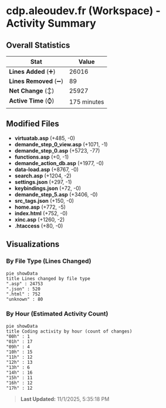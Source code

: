 # cdp.aleoudev.fr (Workspace) - Activity Summary 

## Overall Statistics

| Stat                   | Value                                                             |
| ---------------------- | ----------------------------------------------------------------- |
| **Lines Added** (➕)   | 26016                                          |
| **Lines Removed** (➖) | 89                                        |
| **Net Change** (↕)    | 25927                |
| **Active Time** (⌚)   | 175 minutes |


## Modified Files
- **virtuatab.asp** (+485, -0)
- **demande_step_0_view.asp** (+1071, -1)
- **demande_step_0.asp** (+5723, -77)
- **functions.asp** (+0, -1)
- **demande_action_db.asp** (+1977, -0)
- **data-load.asp** (+8767, -0)
- **search.asp** (+1204, -2)
- **settings.json** (+297, -1)
- **keybindings.json** (+72, -0)
- **demande_step_5.asp** (+3406, -0)
- **src_tags.json** (+150, -0)
- **home.asp** (+772, -5)
- **index.html** (+752, -0)
- **xinc.asp** (+1260, -2)
- **.htaccess** (+80, -0)

## Visualizations

### By File Type (Lines Changed)

```mermaid
pie showData
title Lines changed by file type
".asp" : 24753
".json" : 520
".html" : 752
"unknown" : 80
```

### By Hour (Estimated Activity Count)

```mermaid
pie showData
title Coding activity by hour (count of changes)
"00h" : 1
"01h" : 17
"09h" : 4
"10h" : 15
"11h" : 12
"12h" : 13
"13h" : 6
"14h" : 16
"15h" : 11
"16h" : 12
"17h" : 12
```


> **Last Updated:** 11/1/2025, 5:35:18 PM